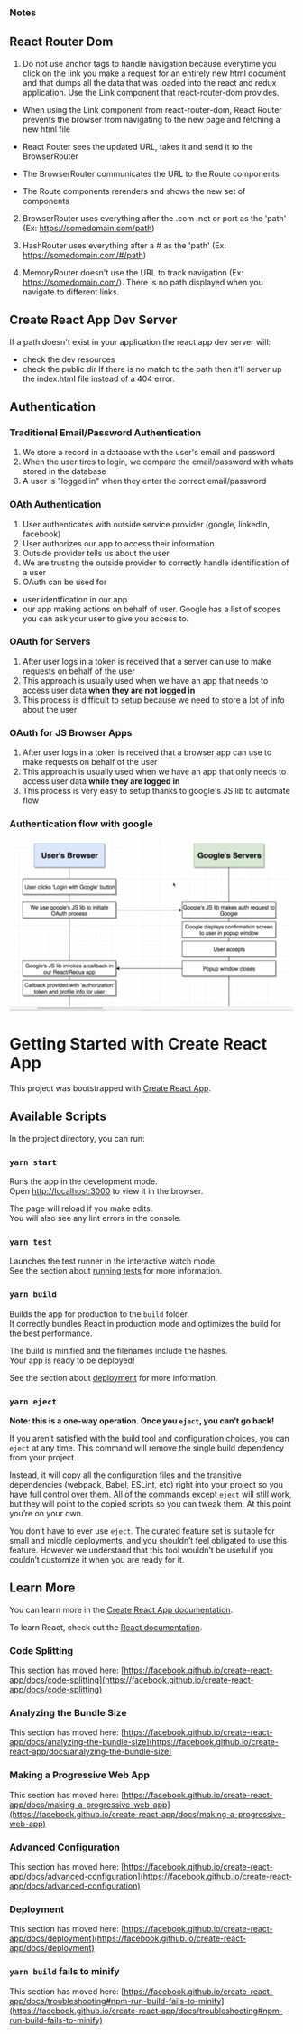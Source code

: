 ### Notes

## React Router Dom

1. Do not use anchor tags to handle navigation because everytime you click on the link you make a request for an entirely new html document and that dumps all the data that was loaded into the react and redux application. Use the Link component that react-router-dom provides.

- When using the Link component from react-router-dom, React Router prevents the browser from navigating to the new page and fetching a new html file

- React Router sees the updated URL, takes it and send it to the BrowserRouter

- The BrowserRouter communicates the URL to the Route components

- The Route components rerenders and shows the new set of components

2. BrowserRouter uses everything after the .com .net or port as the 'path' (Ex: https://somedomain.com/path)

3. HashRouter uses everything after a # as the 'path' (Ex: https://somedomain.com/#/path)

4. MemoryRouter doesn't use the URL to track navigation (Ex: https://somedomain.com/). There is no path displayed when you navigate to different links.

## Create React App Dev Server

If a path doesn't exist in your application the react app dev server will:

- check the dev resources
- check the public dir
  If there is no match to the path then it'll server up the index.html file instead of a 404 error.

## Authentication

### Traditional Email/Password Authentication

1. We store a record in a database with the user's email and password
2. When the user tires to login, we compare the email/password with whats stored in the database
3. A user is "logged in" when they enter the correct email/password

### OAth Authentication

1. User authenticates with outside service provider (google, linkedIn, facebook)
2. User authorizes our app to access their information
3. Outside provider tells us about the user
4. We are trusting the outside provider to correctly handle identification of a user
5. OAuth can be used for

- user identfication in our app
- our app making actions on behalf of user.
  Google has a list of scopes you can ask your user to give you access to.

### OAuth for Servers

1. After user logs in a token is received that a server can use to make requests on behalf of the user
2. This approach is usually used when we have an app that needs to access user data **when they are not logged in**
3. This process is difficult to setup because we need to store a lot of info about the user

### OAuth for JS Browser Apps

1. After user logs in a token is received that a browser app can use to make requests on behalf of the user
2. This approach is usually used when we have an app that only needs to access user data **while they are logged in**
3. This process is very easy to setup thanks to google's JS lib to automate flow

### Authentication flow with google

![Authentication flow with google](./assets/googleAuthFlow.png)

# Getting Started with Create React App

This project was bootstrapped with [Create React App](https://github.com/facebook/create-react-app).

## Available Scripts

In the project directory, you can run:

### `yarn start`

Runs the app in the development mode.\
Open [http://localhost:3000](http://localhost:3000) to view it in the browser.

The page will reload if you make edits.\
You will also see any lint errors in the console.

### `yarn test`

Launches the test runner in the interactive watch mode.\
See the section about [running tests](https://facebook.github.io/create-react-app/docs/running-tests) for more information.

### `yarn build`

Builds the app for production to the `build` folder.\
It correctly bundles React in production mode and optimizes the build for the best performance.

The build is minified and the filenames include the hashes.\
Your app is ready to be deployed!

See the section about [deployment](https://facebook.github.io/create-react-app/docs/deployment) for more information.

### `yarn eject`

**Note: this is a one-way operation. Once you `eject`, you can’t go back!**

If you aren’t satisfied with the build tool and configuration choices, you can `eject` at any time. This command will remove the single build dependency from your project.

Instead, it will copy all the configuration files and the transitive dependencies (webpack, Babel, ESLint, etc) right into your project so you have full control over them. All of the commands except `eject` will still work, but they will point to the copied scripts so you can tweak them. At this point you’re on your own.

You don’t have to ever use `eject`. The curated feature set is suitable for small and middle deployments, and you shouldn’t feel obligated to use this feature. However we understand that this tool wouldn’t be useful if you couldn’t customize it when you are ready for it.

## Learn More

You can learn more in the [Create React App documentation](https://facebook.github.io/create-react-app/docs/getting-started).

To learn React, check out the [React documentation](https://reactjs.org/).

### Code Splitting

This section has moved here: [https://facebook.github.io/create-react-app/docs/code-splitting](https://facebook.github.io/create-react-app/docs/code-splitting)

### Analyzing the Bundle Size

This section has moved here: [https://facebook.github.io/create-react-app/docs/analyzing-the-bundle-size](https://facebook.github.io/create-react-app/docs/analyzing-the-bundle-size)

### Making a Progressive Web App

This section has moved here: [https://facebook.github.io/create-react-app/docs/making-a-progressive-web-app](https://facebook.github.io/create-react-app/docs/making-a-progressive-web-app)

### Advanced Configuration

This section has moved here: [https://facebook.github.io/create-react-app/docs/advanced-configuration](https://facebook.github.io/create-react-app/docs/advanced-configuration)

### Deployment

This section has moved here: [https://facebook.github.io/create-react-app/docs/deployment](https://facebook.github.io/create-react-app/docs/deployment)

### `yarn build` fails to minify

This section has moved here: [https://facebook.github.io/create-react-app/docs/troubleshooting#npm-run-build-fails-to-minify](https://facebook.github.io/create-react-app/docs/troubleshooting#npm-run-build-fails-to-minify)
